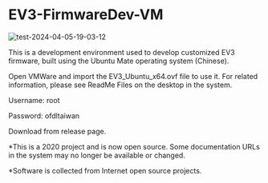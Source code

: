 # EV3-FirmwareDev-VM
![test-2024-04-05-19-03-12](https://github.com/ofdl-robotics-tw/EV3-FirmwareDev-VM/assets/17724013/fa216a08-027c-4f0f-aaae-57c611677594)

This is a development environment used to develop customized EV3 firmware, built using the Ubuntu Mate operating system (Chinese).

Open VMWare and import the EV3_Ubuntu_x64.ovf file to use it. For related information, please see ReadMe Files on the desktop in the system.

Username: root

Password: ofdltaiwan

Download from release page.

*This is a 2020 project and is now open source. Some documentation URLs in the system may no longer be available or changed.

*Software is collected from Internet open source projects.
